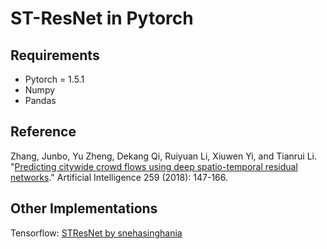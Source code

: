 # ST-ResNet in Pytorch

## Requirements
- Pytorch = 1.5.1
- Numpy
- Pandas

## Reference 
Zhang, Junbo, Yu Zheng, Dekang Qi, Ruiyuan Li, Xiuwen Yi, and Tianrui Li. "[Predicting citywide crowd flows using deep spatio-temporal residual networks](https://www.sciencedirect.com/science/article/pii/S0004370218300973)." Artificial Intelligence 259 (2018): 147-166.

## Other Implementations
Tensorflow: [STResNet by snehasinghania](https://github.com/snehasinghania/STResNet)
